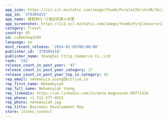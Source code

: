 ```yaml
---
app_icon: https://is1-ssl.mzstatic.com/image/thumb/Purple126/v4/d6/3e/32/d63e3244-b8fd-ba5f-4168-56359bca02ff/AppIcon-0-0-1x_U007emarketing-0-4-0-85-220.png/1024x1024bb.png
app_id: '379395415'
app_name: 携程旅行-订酒店机票火车票
app_screenshot: https://is1-ssl.mzstatic.com/image/thumb/PurpleSource116/v4/87/0a/0e/870a0e33-4f5f-be71-0d46-b872caed7eaf/dbb6bf03-c137-4b9f-b5d0-5bccc468ecf2_0zm1q12000cwh7kjj492C.jpg/1242x2688bb.png
category: Travel
country: US
id: LuRHnVwq3CER
language: en
most_recent_release: '2024-02-05T00:00:00'
publisher_id: '379395418'
publisher_name: Shanghai Ctrip Commerce Co.,Ltd
rank: '191'
release_count_in_past_year: '47'
release_count_in_past_year_category: 17
release_count_in_past_year_top_in_category: 42
rep_email: nehemoyia.young@bitrise.io
rep_first_name: Nehemoyiah
rep_full_name: Nehemoyiah Young
rep_linkedin: https://uk.linkedin.com/in/anna-magnussen-0977131b
rep_phone: +1 512-577-4531
rep_photo: nehemoyiah.jpg
rep_title: Business Development Rep
store: itunes_connect
---
```

